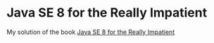 # Java SE 8 for the Really Impatient 

My solution of the book [Java SE 8 for the Really Impatient](http://www.horstmann.com/java8/index.html)

